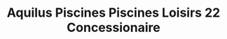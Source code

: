 ---
title: "Aquilus Piscines Piscines Loisirs 22 Concessionaire"
url: /lannion/aquilus-piscines-piscines-loisirs-22-concessionaire/
shop: Tauchen
---